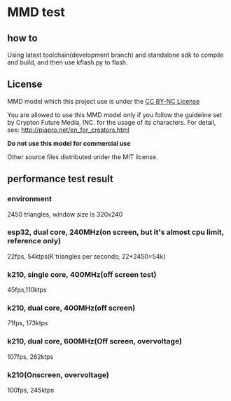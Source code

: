 # MMD test

## how to
Using latest toolchain(development branch) and standalone sdk to compile and build, and then use kflash.py to flash.


## License
MMD model which this project use is under the [CC BY-NC License](https://piapro.net/intl/en_for_creators.html)


You are allowed to use this MMD model only if you follow the guideline
set by Crypton Future Media, INC. for the usage of its characters.
For detail, see: http://piapro.net/en_for_creators.html


**Do not use this model for commercial use**


Other source files distributed under the MIT license.


## performance test result
### environment
2450 triangles, window size is 320x240
### esp32, dual core, 240MHz(on screen, but it's almost cpu limit, reference only)
22fps, 54ktps(K triangles per seconds; 22*2450=54k)
### k210, single core, 400MHz(off screen test)
45fps,110ktps
### k210, dual core, 400MHz(off screen)
71fps, 173ktps
### k210, dual core, 600MHz(Off screen, overvoltage)
107fps, 262ktps
### k210(Onscreen, overvoltage)
100fps, 245ktps
